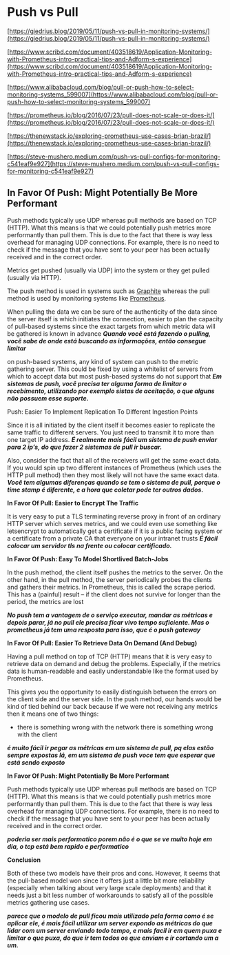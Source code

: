 # Push vs Pull

[https://giedrius.blog/2019/05/11/push-vs-pull-in-monitoring-systems/](https://giedrius.blog/2019/05/11/push-vs-pull-in-monitoring-systems/)

[https://www.scribd.com/document/403518619/Application-Monitoring-with-Prometheus-intro-practical-tips-and-Adform-s-experience](https://www.scribd.com/document/403518619/Application-Monitoring-with-Prometheus-intro-practical-tips-and-Adform-s-experience)

[https://www.alibabacloud.com/blog/pull-or-push-how-to-select-monitoring-systems_599007](https://www.alibabacloud.com/blog/pull-or-push-how-to-select-monitoring-systems_599007)

[https://prometheus.io/blog/2016/07/23/pull-does-not-scale-or-does-it/](https://prometheus.io/blog/2016/07/23/pull-does-not-scale-or-does-it/)

[https://thenewstack.io/exploring-prometheus-use-cases-brian-brazil/](https://thenewstack.io/exploring-prometheus-use-cases-brian-brazil/)

[https://steve-mushero.medium.com/push-vs-pull-configs-for-monitoring-c541eaf9e927](https://steve-mushero.medium.com/push-vs-pull-configs-for-monitoring-c541eaf9e927)

## In Favor Of Push: Might Potentially Be More Performant

Push methods typically use UDP whereas pull methods are based on TCP 
(HTTP). What this means is that we could potentially push metrics more 
performantly than pull them. This is due to the fact that there is way 
less overhead for managing UDP connections. For example, there is no 
need to check if the message that you have sent to your peer has been 
actually received and in the correct order.

Metrics get pushed (usually via UDP) into the system or they get pulled (usually via HTTP).

The push method is used in systems such as [Graphite](https://graphiteapp.org/) whereas the pull method is used by monitoring systems like [Prometheus](https://prometheus.io/).

When pulling the data we can be sure of the authenticity of the data since the server itself is which initiates the connection, easier to plan the capacity of pull-based systems since the exact targets from which metric data will be gathered is known in advance ***Quando você está fazendo o pulling, você sabe de onde está buscando as informações, então consegue limitar***

on push-based systems, any kind of system can push to the metric gathering server. This could be fixed by using a whitelist of servers from which to accept data but most push-based systems do not support that ***Em sistemas de push, você precisa ter alguma forma de limitar o recebimento, utilizando por exemplo sistas  de aceitação, o que alguns não possuem esse suporte.*** 

Push: Easier To Implement Replication To Different Ingestion Points

Since it is all initiated by the client itself it becomes easier to replicate the same traffic to different servers. You just need to transmit it to more than one target IP address. ***É realmente mais fácil um sistema de push enviar para 2 ip’s, do que fazer 2 sistemas de pull ir buscar.*** 

Also, consider the fact that all of the receivers will get the same exact data. If you would spin up two different instances of Prometheus (which uses the HTTP pull method) then they most likely will not have the same exact data. ***Você tem algumas diferenças quando se tem o sistema de pull, porque o time stamp é diferente, e a hora que coletar pode ter outros dados.***

**In Favor Of Pull: Easier to Encrypt The Traffic**

It is very easy to put a TLS terminating reverse proxy in front of an ordinary HTTP server which serves metrics, and we could even use something like letsencrypt to automatically get a certificate if it is a public facing system or a certificate from a private CA that everyone on your intranet trusts ***É fácil colocar um servidor tls na frente ou colocar certificado.*** 

**In Favor Of Push: Easy To Model Shortlived Batch-Jobs**

In the push method, the client itself pushes the metrics to the server. On the other hand, in the pull method, the server periodically probes the clients and gathers their metrics. In Prometheus, this is called the scrape period. This has a (painful) result – if the client does not survive for longer than the period, the metrics are lost

***No push tem a vantagem de o serviço executar, mandar as métricas e depois parar, já no pull ele precisa ficar vivo tempo suficiente. Mas o prometheus já tem uma resposta para isso, que é o push gateway***

**In Favor Of Pull: Easier To Retrieve Data On Demand (And Debug)**

Having a pull method on top of TCP (HTTP) means that it is very easy to retrieve data on demand and debug the problems. Especially, if the metrics data is human-readable and easily understandable like the format used by Prometheus.

This gives you the opportunity to easily distinguish between the errors on the client side and the server side. In the push method, our hands would be kind of tied behind our back because if we were not receiving any metrics then it means one of two things:

- there is something wrong with the network
there is something wrong with the client

***é muito fácil ir pegar as métricas em um sistema de pull, pq elas estão sempre expostas lá, em um sistema de push voce tem que esperar que está sendo exposto*** 

**In Favor Of Push: Might Potentially Be More Performant**

Push methods typically use UDP whereas pull methods are based on TCP (HTTP). What this means is that we could potentially push metrics more performantly than pull them. This is due to the fact that there is way less overhead for managing UDP connections. For example, there is no need to check if the message that you have sent to your peer has been actually received and in the correct order.

***poderia ser mais performatico porem não é o que se ve muito hoje em dia, o tcp está bem rapido e performatico*** 

**Conclusion**

Both of these two models have their pros and cons. However, it seems that the pull-based model won since it offers just a little bit more reliability (especially when talking about very large scale deployments) and that it needs just a bit less number of workarounds to satisfy all of the possible metrics gathering use cases.

***parece que o modelo de pull ficou mais utilizado pela forma como é se aplicar ele, é mais fácil utilizar um server expondo as métricas do que lidar com um server enviando todo tempo, e mais facil ir em quem puxa e limitar o que puxa, do que ir tem todos os que enviam e ir cortando um a um.***